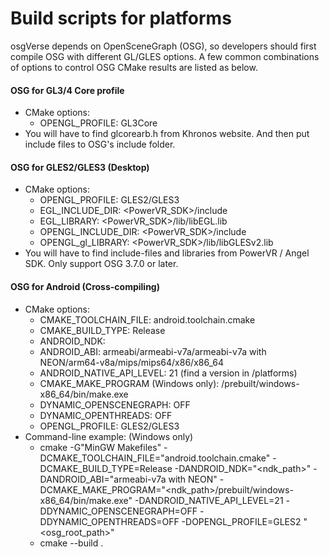 # Build scripts for platforms
osgVerse depends on OpenSceneGraph (OSG), so developers should first compile OSG with different GL/GLES options. A few common combinations of options to control OSG CMake results are listed as below.

#### OSG for GL3/4 Core profile
* CMake options:
  * OPENGL_PROFILE: GL3Core
* You will have to find glcorearb.h from Khronos website. And then put include files to OSG's include folder.

#### OSG for GLES2/GLES3 (Desktop)
* CMake options:
  * OPENGL_PROFILE: GLES2/GLES3
  * EGL_INCLUDE_DIR: <PowerVR_SDK>/include
  * EGL_LIBRARY: <PowerVR_SDK>/lib/libEGL.lib
  * OPENGL_INCLUDE_DIR: <PowerVR_SDK>/include
  * OPENGL_gl_LIBRARY: <PowerVR_SDK>/lib/libGLESv2.lib
* You will have to find include-files and libraries from PowerVR / Angel SDK. Only support OSG 3.7.0 or later.

#### OSG for Android (Cross-compiling)
* CMake options:
  * CMAKE_TOOLCHAIN_FILE: android.toolchain.cmake
  * CMAKE_BUILD_TYPE: Release
  * ANDROID_NDK: <Android NDK path>
  * ANDROID_ABI: armeabi/armeabi-v7a/armeabi-v7a with NEON/arm64-v8a/mips/mips64/x86/x86_64
  * ANDROID_NATIVE_API_LEVEL: 21 (find a version in <Android NDK path>/platforms)
  * CMAKE_MAKE_PROGRAM (Windows only): <Android NDK path>/prebuilt/windows-x86_64/bin/make.exe
  * DYNAMIC_OPENSCENEGRAPH: OFF
  * DYNAMIC_OPENTHREADS: OFF
  * OPENGL_PROFILE: GLES2/GLES3
* Command-line example: (Windows only)
  * cmake -G"MinGW Makefiles" -DCMAKE_TOOLCHAIN_FILE="android.toolchain.cmake" -DCMAKE_BUILD_TYPE=Release -DANDROID_NDK="<ndk_path>" -DANDROID_ABI="armeabi-v7a with NEON" -DCMAKE_MAKE_PROGRAM="<ndk_path>/prebuilt/windows-x86_64/bin/make.exe" -DANDROID_NATIVE_API_LEVEL=21 -DDYNAMIC_OPENSCENEGRAPH=OFF -DDYNAMIC_OPENTHREADS=OFF -DOPENGL_PROFILE=GLES2 "<osg_root_path>"
  * cmake --build .
